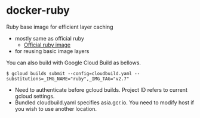 # docker-ruby
Ruby base image for efficient layer caching

* mostly same as official ruby
  * [Official ruby image](https://hub.docker.com/_/ruby/)
* for reusing basic image layers

You can also build with Google Cloud Build as bellows. 

```
$ gcloud builds submit --config=cloudbuild.yaml --substitutions=_IMG_NAME="ruby",_IMG_TAG="v2.7"
```

* Need to authenticate before gcloud builds. Project ID refers to current gcloud settings.
* Bundled cloudbuild.yaml specifies asia.gcr.io. You need to modify host if you wish to use another location.
